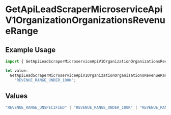 # GetApiLeadScraperMicroserviceApiV1OrganizationOrganizationsRevenueRange

## Example Usage

```typescript
import { GetApiLeadScraperMicroserviceApiV1OrganizationOrganizationsRevenueRange } from "oppulence-backend-sdk/models/operations";

let value:
  GetApiLeadScraperMicroserviceApiV1OrganizationOrganizationsRevenueRange =
    "REVENUE_RANGE_UNDER_100K";
```

## Values

```typescript
"REVENUE_RANGE_UNSPECIFIED" | "REVENUE_RANGE_UNDER_100K" | "REVENUE_RANGE_100K_TO_1M" | "REVENUE_RANGE_1M_TO_10M" | "REVENUE_RANGE_10M_TO_50M" | "REVENUE_RANGE_OVER_50M"
```